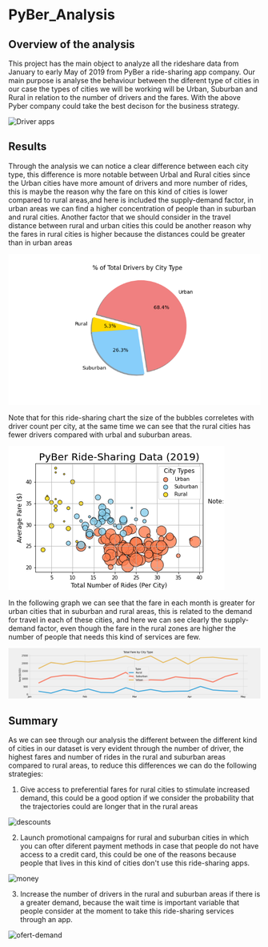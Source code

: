# PyBer_Analysis

## Overview of the analysis 

This project has the main object to analyze all the rideshare data from January to early May of 2019 from PyBer a ride-sharing app company. Our main purpose is analyse the behaviour between the diferent type of cities in our case the types of cities we will be working will be Urban, Suburban and Rural in relation to the number of drivers and the fares.
With the above Pyber company could take the best decison for the business strategy.

![Driver apps](https://www.cbvcvehiclemanagement.co.uk/wp/wp-content/uploads/2018/11/driverapps.jpg)

## Results

Through the analysis we can notice a clear difference between each city type, this difference is more notable between Urbal and Rural cities since the Urban cities have more amount of drivers and more number of rides, this is maybe the reason why the fare on this kind of cities is lower compared to rural areas,and here is included the supply-demand factor, in urban areas we can find a higher concentration of people than in suburban and rural cities. Another factor that we should consider in the travel distance between rural and urban cities this could be another reason why the fares in rural cities is higher because the distances could be greater than in urban areas


![Number of drivers](https://github.com/alesandelmoral/PyBer_Analysis/blob/main/analysis/Fig7.png)

Note that for this ride-sharing chart the size of the bubbles correletes with driver count per city, at the same time we can see that the rural cities has fewer drivers compared with urbal and suburban areas.

![Ride-sharing data](https://github.com/alesandelmoral/PyBer_Analysis/blob/main/analysis/Fig1.png)

In the following graph we can see that the fare in each month is greater for urban cities that in suburban and rural areas, this is related to the demand for travel in each of these cities, and here we can see clearly the supply-demand factor, even though the fare in the rural zones are higher the number of people that needs this kind of services are few.

![Ride-sharing data](https://github.com/alesandelmoral/PyBer_Analysis/blob/main/analysis/Total%20Fare%20by%20City.png)

## Summary

As we can see through our analysis the different between the different kind of cities in our dataset is very evident through the number of driver, the highest fares and number of rides in the rural and suburban areas compared to rural areas, to reduce this differences we can do the following strategies:

1. Give access to preferential fares for rural cities to stimulate increased demand, this could be a good option if we consider the probability that the trajectories could are longer that in the rural areas

![descounts](https://franciscotorreblanca.es/wp-content/uploads/2017/04/cupones-descuento-estrategia-marketing.jpg)

2. Launch promotional campaigns for rural and suburban cities in which you can ofter diferent payment methods in case that people do not have access to a credit card, this 
could be one of the reasons because people that lives in this kind of cities don't use this ride-sharing apps.

![money](https://www.bbva.com/wp-content/uploads/2018/10/BBVA-efectivo-tarjeta-1920x1180-1024x629.jpg)

3. Increase the number of drivers in the rural and suburban areas if there is a greater demand, because the wait time is important variable that people consider at the moment to take this ride-sharing services through an app.

![ofert-demand](https://media.istockphoto.com/vectors/demand-over-supply-vector-id1263079549?k=6&m=1263079549&s=612x612&w=0&h=dbaCzK3I7bFDxfZ2d8FWMWUKk_4XiGXgdL5B21LNBZc=)


